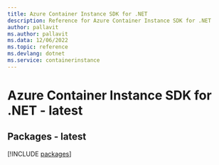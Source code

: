 ```yaml
---
title: Azure Container Instance SDK for .NET
description: Reference for Azure Container Instance SDK for .NET
author: pallavit
ms.author: pallavit
ms.data: 12/06/2022
ms.topic: reference
ms.devlang: dotnet
ms.service: containerinstance
---
```

# Azure Container Instance SDK for .NET - latest
## Packages - latest
[!INCLUDE [packages](container-instance-index.md)]
